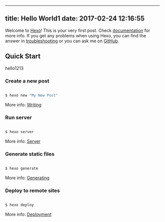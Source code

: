 ﻿---

title: Hello World1
date: 2017-02-24 12:16:55
---

Welcome to [Hexo](https://hexo.io/)! This is your very first post. Check [documentation](https://hexo.io/docs/) for more info. If you get any problems when using Hexo, you can find the answer in [troubleshooting](https://hexo.io/docs/troubleshooting.html) or you can ask me on [GitHub](https://github.com/hexojs/hexo/issues).




## Quick Start

hello1213


### Create a new post




``` bash

$ hexo new "My New Post"

```




More info: [Writing](https://hexo.io/docs/writing.html)




### Run server




``` bash

$ hexo server

```




More info: [Server](https://hexo.io/docs/server.html)




### Generate static files




``` bash

$ hexo generate

```




More info: [Generating](https://hexo.io/docs/generating.html)




### Deploy to remote sites




``` bash

$ hexo deploy

```




More info: [Deployment](https://hexo.io/docs/deployment.html)

